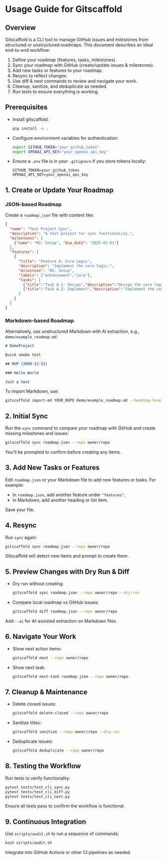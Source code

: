  # Usage Guide for Gitscaffold

 ## Overview

 Gitscaffold is a CLI tool to manage GitHub issues and milestones from structured or unstructured roadmaps. This document describes an ideal end-to-end workflow:

 1. Define your roadmap (features, tasks, milestones).
 2. Sync your roadmap with GitHub (create/update issues & milestones).
 3. Add new tasks or features to your roadmap.
 4. Resync to reflect changes.
 5. Use diff & next commands to review and navigate your work.
 6. Cleanup, sanitize, and deduplicate as needed.
 7. Run tests to ensure everything is working.

 ## Prerequisites

 - Install gitscaffold:

   ```sh
   pip install -e .
   ```

 - Configure environment variables for authentication:

   ```sh
   export GITHUB_TOKEN="your_github_token"
   export OPENAI_API_KEY="your_openai_api_key"
   ```

 - Ensure a `.env` file is in your `.gitignore` if you store tokens locally:

   ```text
   GITHUB_TOKEN=your_github_token
   OPENAI_API_KEY=your_openai_api_key
   ```

 ## 1. Create or Update Your Roadmap

 ### JSON-based Roadmap

 Create a `roadmap.json` file with content like:

 ```json
 {
   "name": "Test Project Sync",
   "description": "A test project for sync functionality.",
   "milestones": [
     {"name": "M1: Setup", "due_date": "2025-01-01"}
   ],
   "features": [
     {
       "title": "Feature A: Core Logic",
       "description": "Implement the core logic.",
       "milestone": "M1: Setup",
       "labels": ["enhancement","core"],
       "tasks": [
         {"title":"Task A.1: Design","description":"Design the core logic.","labels":["design"]},
         {"title":"Task A.2: Implement","description":"Implement the core logic.","labels":["implementation"]}
       ]
     }
   ]
 }
 ```

 ### Markdown-based Roadmap

 Alternatively, use unstructured Markdown with AI extraction, e.g., `demo/example_roadmap.md`:

 ```markdown
 # DemoProject

 Quick smoke test

 ## MVP (2099-12-31)

 ### Hello World

 Just a test
 ```

 To import Markdown, use:

 ```sh
 gitscaffold import-md YOUR_REPO demo/example_roadmap.md --heading-level 1
 ```

 ## 2. Initial Sync

 Run the `sync` command to compare your roadmap with GitHub and create missing milestones and issues:

 ```sh
 gitscaffold sync roadmap.json --repo owner/repo
 ```

 You'll be prompted to confirm before creating any items.

 ## 3. Add New Tasks or Features

 Edit `roadmap.json` or your Markdown file to add new features or tasks. For example:

 - In `roadmap.json`, add another feature under `"features"`.
 - In Markdown, add another heading or list item.

 Save your file.

 ## 4. Resync

 Run `sync` again:

 ```sh
 gitscaffold sync roadmap.json --repo owner/repo
 ```

 Gitscaffold will detect new items and prompt to create them.

 ## 5. Preview Changes with Dry Run & Diff

 - Dry run without creating:

   ```sh
   gitscaffold sync roadmap.json --repo owner/repo --dry-run
   ```

 - Compare local roadmap vs GitHub issues:

   ```sh
   gitscaffold diff roadmap.json --repo owner/repo
   ```

 Add `--ai` for AI-assisted extraction on Markdown files.

 ## 6. Navigate Your Work

 - Show next action items:

   ```sh
   gitscaffold next --repo owner/repo
   ```

 - Show next task:

   ```sh
   gitscaffold next-task roadmap.json --repo owner/repo
   ```

 ## 7. Cleanup & Maintenance

 - Delete closed issues:

   ```sh
   gitscaffold delete-closed --repo owner/repo
   ```

 - Sanitize titles:

   ```sh
   gitscaffold sanitize --repo owner/repo --dry-run
   ```

 - Deduplicate issues:

   ```sh
   gitscaffold deduplicate --repo owner/repo
   ```

 ## 8. Testing the Workflow

 Run tests to verify functionality:

 ```sh
 pytest tests/test_cli_sync.py
 pytest tests/test_cli_diff.py
 pytest tests/test_cli_next.py
 ```

 Ensure all tests pass to confirm the workflow is functional.

 ## 9. Continuous Integration

 Use `scripts/audit.sh` to run a sequence of commands:

 ```sh
 bash scripts/audit.sh
 ```

 Integrate into GitHub Actions or other CI pipelines as needed.